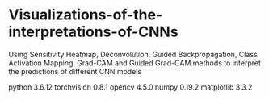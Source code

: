 # Visualizations-of-the-interpretations-of-CNNs
Using Sensitivity Heatmap, Deconvolution, Guided Backpropagation, Class Activation Mapping, Grad-CAM and Guided Grad-CAM methods to interpret the predictions of different CNN models

python 3.6.12
torchvision 0.8.1
opencv 4.5.0
numpy 0.19.2
matplotlib 3.3.2
